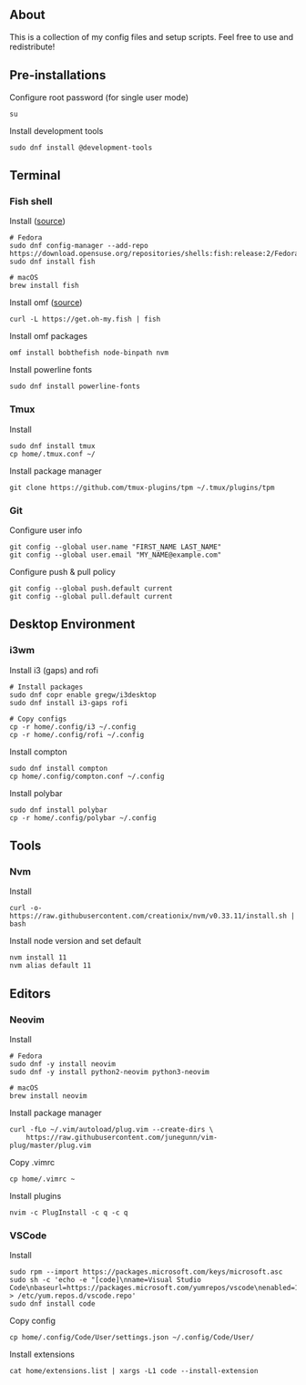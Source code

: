 ## About

This is a collection of my config files and setup scripts. Feel free to use and redistribute!

## Pre-installations

Configure root password (for single user mode)

    su

Install development tools

    sudo dnf install @development-tools

## Terminal

### Fish shell

Install ([source](https://software.opensuse.org/download.html?project=shells%3Afish%3Arelease%3A2&package=fish))

    # Fedora
    sudo dnf config-manager --add-repo https://download.opensuse.org/repositories/shells:fish:release:2/Fedora_27/shells:fish:release:2.repo
    sudo dnf install fish

    # macOS
    brew install fish

Install omf ([source](https://github.com/oh-my-fish/oh-my-fish))

    curl -L https://get.oh-my.fish | fish

Install omf packages

    omf install bobthefish node-binpath nvm

Install powerline fonts

    sudo dnf install powerline-fonts

### Tmux

Install

    sudo dnf install tmux
    cp home/.tmux.conf ~/

Install package manager

    git clone https://github.com/tmux-plugins/tpm ~/.tmux/plugins/tpm

### Git

Configure user info

    git config --global user.name "FIRST_NAME LAST_NAME"
    git config --global user.email "MY_NAME@example.com"

Configure push & pull policy

    git config --global push.default current
    git config --global pull.default current

## Desktop Environment

### i3wm

Install i3 (gaps) and rofi

    # Install packages
    sudo dnf copr enable gregw/i3desktop
    sudo dnf install i3-gaps rofi

    # Copy configs
    cp -r home/.config/i3 ~/.config
    cp -r home/.config/rofi ~/.config

Install compton

    sudo dnf install compton
    cp home/.config/compton.conf ~/.config

Install polybar

    sudo dnf install polybar
    cp -r home/.config/polybar ~/.config

## Tools

### Nvm

Install

    curl -o- https://raw.githubusercontent.com/creationix/nvm/v0.33.11/install.sh | bash

Install node version and set default

    nvm install 11
    nvm alias default 11

## Editors

### Neovim

Install

    # Fedora
    sudo dnf -y install neovim
    sudo dnf -y install python2-neovim python3-neovim

    # macOS
    brew install neovim

Install package manager

    curl -fLo ~/.vim/autoload/plug.vim --create-dirs \
        https://raw.githubusercontent.com/junegunn/vim-plug/master/plug.vim

Copy .vimrc

    cp home/.vimrc ~

Install plugins

    nvim -c PlugInstall -c q -c q

### VSCode

Install

    sudo rpm --import https://packages.microsoft.com/keys/microsoft.asc
    sudo sh -c 'echo -e "[code]\nname=Visual Studio Code\nbaseurl=https://packages.microsoft.com/yumrepos/vscode\nenabled=1\ngpgcheck=1\ngpgkey=https://packages.microsoft.com/keys/microsoft.asc" > /etc/yum.repos.d/vscode.repo'
    sudo dnf install code

Copy config

    cp home/.config/Code/User/settings.json ~/.config/Code/User/

Install extensions

    cat home/extensions.list | xargs -L1 code --install-extension
